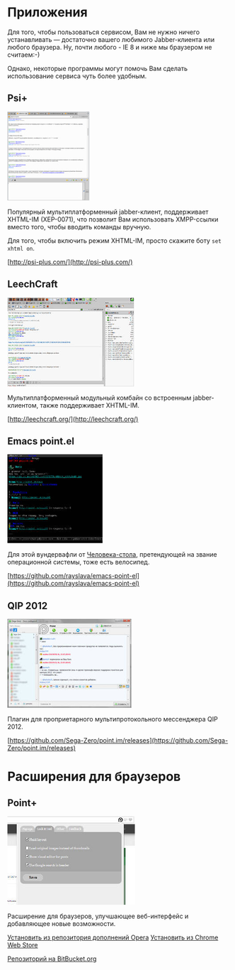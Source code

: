 # Приложения

Для того, чтобы пользоваться сервисом, Вам не нужно ничего устанавливать&nbsp;— достаточно вашего любимого Jabber-клиента или любого браузера. Ну, почти любого - IE 8 и ниже мы браузером не считаем:-)

Однако, некоторые программы могут помочь Вам сделать использование сервиса чуть более удобным.

## Psi+

[![Psi](/docimg/help/psi-plus-thumb.jpg)](/docimg/help/psi-plus.png)

Популярный мультиплатформенный jabber-клиент, поддерживает XHTML-IM (XEP-0071),
что позволит Вам использовать XMPP-ссылки вместо того, чтобы вводить команды вручную.

Для того, чтобы включить режим XHTML-IM, просто скажите боту `set xhtml on`.

[http://psi-plus.com/](http://psi-plus.com/)

## LeechCraft

[![LeechCraft](/docimg/help/leechcraft-thumb.jpg)](/docimg/help/leechcraft.png)

Мультиплатформенный модульный комбайн со встроенным jabber-клиентом, также поддерживает XHTML-IM.

[http://leechcraft.org/](http://leechcraft.org/)

## Emacs point.el

[![Emacs point.el](/docimg/help/emacs-point-el-thumb.jpg)](/docimg/help/emacs-point-el.png)

Для этой вундервафли от [Человека-стола](https://en.wikipedia.org/wiki/Stallman), претендующей на звание операционной системы, тоже есть велосипед.

[https://github.com/rayslava/emacs-point-el](https://github.com/rayslava/emacs-point-el)

## QIP 2012

[![QIP 2012](/docimg/help/qip2012-thumb.jpg)](/docimg/help/qip2012.png)

Плагин для проприетарного мультипротокольного мессенджера QIP 2012.

[https://github.com/Sega-Zero/point.im/releases](https://github.com/Sega-Zero/point.im/releases)

# Расширения для браузеров #
## Point+ ##
[![Point+](/docimg/help/point-plus-thumb.jpg)](/docimg/help/point-plus.png)

Расширение для браузеров, улучшающее веб-интерфейс и добавляющее новые возможности.

[Установить из репозитория дополнений Opera](https://addons.opera.com/ru/extensions/details/point/?display=en)
[Установить из Chrome Web Store](https://chrome.google.com/webstore/detail/point%20/ghaddonhnchkdjaciggjijhophciboam)

[Репозиторий на BitBucket.org](https://bitbucket.org/skobkin/chrome_point_plus/overview)

